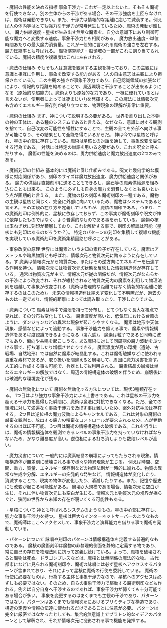 ・魔術の性能を決める指標
事象干渉力⋯これが一定以上ないと、そもそも魔術を行使できない。別の主体からの干渉がある場合、その干渉強度を上回らなければ、魔術は発動できない。また、干渉力は情報的な距離に応じて減衰する。例えば人の体内等はとても強力な干渉力が常時発生しているため、魔術の発動が難しい。
魔力供給速度⋯星核が生み出す無垢な魔素を、自分の意識下にあり制御可能な魔力へと変換する速度。事象干渉力とも相関がある。
魔力放出速度⋯単位時間あたりの最大魔力消費量。これが一般的に言われる魔術の強さを左右する。魔力圧縮率とも呼ばれる。
魔術演算能力⋯脳領域の一部がこれに割り当てられている。魔術の精度や複雑度はこれに左右される。

・魔法の仕組み
そもそも人は意識を観測する主観を持っており、この主観には意識と相互に作用し、事象を改変する能力がある（人の自由意志は主観により担保されている）。
この主観の強さが事象干渉力であり、自己認識領域の拡張などにより、情報的な距離を縮めることで、周辺環境に干渉することが出来るようになる（原始的な超能力）。魔術よりも原始的な力であり、一概に優れているとは言えないが、使用者によっては凄まじい力を発揮する。
この魔法には情報次元も含めてエネルギー保存則が成り立つため、物理現象の理解が非常に重要。

・魔術の仕組み
まず、神について説明する必要がある。
世界を創り出した本物の神の正体は、ある種のシステムであると言える。なぜなら、意識に対する観測を捨てて、自己改変の可能性を犠牲にすることで、主観の全てを外部へ向ける事が可能になり、その結果として全能を得ているからだ。
神は今では星核と呼ばれ、星の中心部に存在している。魔術は星核との対話を通して、事象改変を委任する行為である。
対話には特定の単語を用いる必要があり、これを呪文と呼んだりする。
魔術の性能を決めるのは、魔力供給速度と魔力放出速度の2つのみである。

・魔術刻印の仕組み
基本的には魔術と同じ仕組みである。呪文と幾何学的な模様に対応関係があり、刻印のサイズは魔力放出速度、魔力供給速度と関係がある。
魔力の供給は直接刻印に送ることもできるし、魔石等の魔素供給源を組み込むことも出来る。
このように必ずしも自身の魔力を消費しなくとも良いという点が画期的と言える。
また、魔物の核の刻印も魔術刻印の一種である。魔物の主観は星核と同じく、完全に外部に向いているため、魔物はシステムであると言える。その主観の在り方を定義しているのが、魔核の刻印である。つまり、この魔術刻印は例外的に、星核に依存しておらず、この事実が魔術刻印や呪文が神に依存したものではなく、より普遍的なものである事を示している。
魔物の核は玉ねぎ状に刻印が積層しており、これを解析する事で、刻印の解読は可能（星核にも刻印はあるのだろうか？）。
特定のパターンの刻印を集積して複雑な機能を実現している魔術刻印を魔術集積回路と呼ぶことがある。

・事象改変の原理
世界には魔素という未知の素粒子が存在している。魔素はアストラルや暗黒物質とも呼ばれ、情報次元と物質次元に跨るように存在している。す
魔素は情報次元から物質次元、またはその逆方向にエネルギーを伝達する作用を持つ。
情報次元には物質次元の状態を反映した情報構造体が存在している。
通常は物質次元が主で、情報次元が従の関係だが、情報次元がなんらかの干渉により改変され、それが維持されると物質次元内の魔素を利用して物理法則を超越して事象が改変される（魔術は物理的な距離ではなく情報的な距離に依存するのはこのため）。
未来の情報構造体は絶えず変化して不明瞭だが、過去のものは一定であり、情報的距離によっては読み取ったり、干渉したりできる。

・魔素について
魔素は地中で濃淡を持って分布し、とてつもなく長大な視点で見れば、その分布も変化している。
魔素濃度が高いと、低気圧における台風のように、ダンジョンなどの異常な現象が起こりやすくなる。
魔素は地形や天体現象、感情などによって流動する。
事象干渉能力を鍛える事で、魔素や情報構造体をある程度認識できるようになる（第六感）。
魔素は粒子であると同時に波でもあり、偏向や共鳴を起こしうる。ある魔術に対して同周期の魔力波動をぶつける事で、打ち消したり増幅させたりできる。
魔素濃度が高い環境（遺跡、古戦場、自然地形）では自然に魔素が結晶化する。これは魔術触媒などに使われる貴重な素材であるが、取り扱いを間違えると崩壊して、周囲に魔力災害を齎す。
人工的に作成する事も可能で、兵器としても利用される。
魔素結晶の崩壊は単なるエネルギーの解放ではなく、周辺の情報構造体の破壊を伴うため、崩壊後には破滅的な環境変化が残る。

・魔術の無効化について
魔術を無効化する方法については、現状3種類存在する。
1つ目はより強力な事象干渉力による上書きである。これは星核の干渉力を超える干渉力を獲得した瞬間に、魔術は魔法に対抗できなくなる。ただ、全ての領域に対して満遍なく事象干渉力を及ぼす事は難しいため、案外対抗手段は存在する。
2つ目は逆位相の魔力波動によるキャンセルである。これは対象の魔術の厳密な観測と、放出する魔力の精密なコントロールが要求されるため、人が発動するのはほぼ不可能。
3つ目は魔術の情報構造体の破壊である。これを行うには、魔術の情報構造体を観測できるレベルの事象干渉力を持っていなければならないため、かなり難易度が高い。逆位相による打ち消しよりも数段レベルが高い。

・魔力災害について
一般的には魔素結晶の崩壊によってもたらされる現象。情報構造体が無差別に破壊される事で様々な特異現象が生じる。
例えば時間、空間、重力、質量、エネルギー保存則などの物理法則が一時的に崩れる。物質の異常な生成や分解、エネルギーの突発的な発生など。
情報構造体が変化したり、消滅することで、現実の物体が変化したり、消滅したりする。また、記憶や歴史にも改変が起こる可能性がある。
崩壊が大規模である場合、情報次元に空白が生じ、それに伴い物質次元にも空白が生じる。情報次元と物質次元の境界が揺らぐと、狭間の世界から未知の存在が覗いてくる可能性もある。

・星核について
神とも呼ばれるシステムのようなもの。星の中心部に存在し、強力な事象干渉力を持つ。
星核は巨大なインターネットサーバーのようなもので、魔術師はここへアクセスして、事象干渉力と演算能力を借りる事で魔術を発動している。

・パターンについて
詠唱や刻印のパターンは情報構造体を定義する普遍的なものである。
魔核の魔術刻印は魔物の非物理的側面を静的に定義する物であり、常に自己の存在を物理法則に抗って定義し続けている。よって、魔核を破壊されると魔物は死ぬ。ドラゴンブレスなどは、魔核とは無関係の魔法的な物。
古代都市になどに見られる魔術刻印や、魔術の詠唱には必ず星核へアクセスするパターンが含まれており、それによって星核に魔術の行使を委託している。
魔術の行使に必要なものは、行為する主体と事象干渉力なので、星核へのアクセスは必ずしも必要ではない。そのため、自らの事象干渉力で駆動する魔術刻印なども作れる。例えば自分自身へ干渉するのであれば、事象干渉力が弱くても十分可能である場合が多い。
事象を変更するのはあくまでも主観の干渉であり、パターンではない。パターンはあくまでも情報次元におけるプリミティブな構造であり、構造の定義や情報の伝達に使われるだけであることに注意が必要。
パターンは完全に厳密ではなかったとしても、集合的無意識上でプラトン的なイデアのパターンとして解釈され、それが情報次元に投影される事で機能を発揮する。